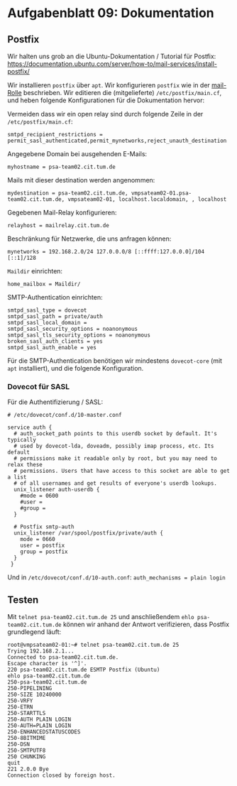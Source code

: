 # Aufgabenblatt 09: Dokumentation

## Postfix

Wir halten uns grob an die Ubuntu-Dokumentation / Tutorial für Postfix:
https://documentation.ubuntu.com/server/how-to/mail-services/install-postfix/

Wir installieren `postfix` über `apt`.
Wir konfigurieren `postfix` wie in der [mail-Rolle](../../ansible/roles/mail) beschrieben.
Wir editieren die (mitgelieferte) `/etc/postfix/main.cf`, und heben folgende Konfigurationen für die Dokumentation hervor:

Vermeiden dass wir ein open relay sind durch folgende Zeile in der `/etc/postfix/main.cf`:
```
smtpd_recipient_restrictions = permit_sasl_authenticated,permit_mynetworks,reject_unauth_destination
```

Angegebene Domain bei ausgehenden E-Mails:
```
myhostname = psa-team02.cit.tum.de
```

Mails mit dieser destination werden angenommen:
```
mydestination = psa-team02.cit.tum.de, vmpsateam02-01.psa-team02.cit.tum.de, vmpsateam02-01, localhost.localdomain, , localhost
```

Gegebenen Mail-Relay konfigurieren:
```
relayhost = mailrelay.cit.tum.de
```

Beschränkung für Netzwerke, die uns anfragen können:
```
mynetworks = 192.168.2.0/24 127.0.0.0/8 [::ffff:127.0.0.0]/104 [::1]/128
```

`Maildir` einrichten:
```
home_mailbox = Maildir/
```

SMTP-Authentication einrichten:
```
smtpd_sasl_type = dovecot
smtpd_sasl_path = private/auth
smtpd_sasl_local_domain =
smtpd_sasl_security_options = noanonymous
smtpd_sasl_tls_security_options = noanonymous
broken_sasl_auth_clients = yes
smtpd_sasl_auth_enable = yes
```

Für die SMTP-Authentication benötigen wir mindestens `dovecot-core` (mit `apt` installiert), und die folgende Konfiguration.

### Dovecot für SASL

Für die Authentifizierung / SASL:
```
# /etc/dovecot/conf.d/10-master.conf

service auth {
  # auth_socket_path points to this userdb socket by default. It's typically
  # used by dovecot-lda, doveadm, possibly imap process, etc. Its default
  # permissions make it readable only by root, but you may need to relax these
  # permissions. Users that have access to this socket are able to get a list
  # of all usernames and get results of everyone's userdb lookups.
  unix_listener auth-userdb {
    #mode = 0600
    #user = 
    #group = 
  }
    
  # Postfix smtp-auth
  unix_listener /var/spool/postfix/private/auth {
    mode = 0660
    user = postfix
    group = postfix
  }
 }
```

Und in `/etc/dovecot/conf.d/10-auth.conf`: `auth_mechanisms = plain login`

## Testen

Mit `telnet psa-team02.cit.tum.de 25` und anschließendem `ehlo psa-team02.cit.tum.de` können wir anhand der Antwort verifizieren, dass Postfix grundlegend läuft:

```
root@vmpsateam02-01:~# telnet psa-team02.cit.tum.de 25
Trying 192.168.2.1...
Connected to psa-team02.cit.tum.de.
Escape character is '^]'.
220 psa-team02.cit.tum.de ESMTP Postfix (Ubuntu)
ehlo psa-team02.cit.tum.de
250-psa-team02.cit.tum.de
250-PIPELINING
250-SIZE 10240000
250-VRFY
250-ETRN
250-STARTTLS
250-AUTH PLAIN LOGIN
250-AUTH=PLAIN LOGIN
250-ENHANCEDSTATUSCODES
250-8BITMIME
250-DSN
250-SMTPUTF8
250 CHUNKING
quit
221 2.0.0 Bye
Connection closed by foreign host.
```

